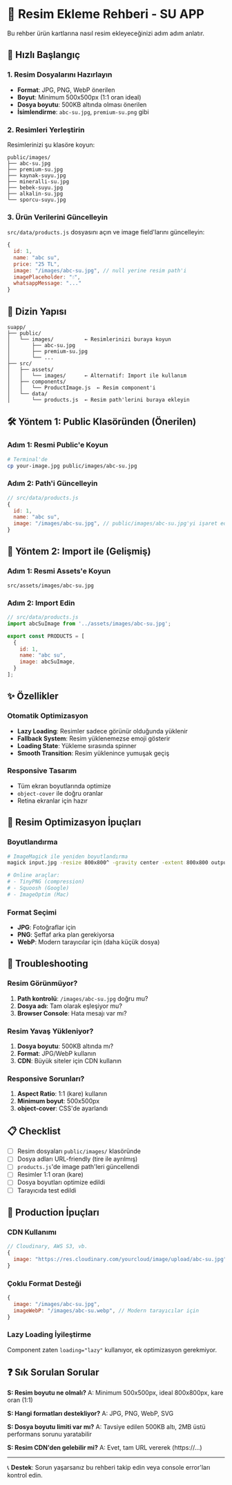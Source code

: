 # 📸 Resim Ekleme Rehberi - SU APP

Bu rehber ürün kartlarına nasıl resim ekleyeceğinizi adım adım anlatır.

## 🚀 Hızlı Başlangıç

### 1. Resim Dosyalarını Hazırlayın
- **Format**: JPG, PNG, WebP önerilen
- **Boyut**: Minimum 500x500px (1:1 oran ideal)
- **Dosya boyutu**: 500KB altında olması önerilen
- **İsimlendirme**: `abc-su.jpg`, `premium-su.png` gibi

### 2. Resimleri Yerleştirin
Resimlerinizi şu klasöre koyun:
```
public/images/
├── abc-su.jpg
├── premium-su.jpg
├── kaynak-suyu.jpg
├── mineralli-su.jpg
├── bebek-suyu.jpg
├── alkalin-su.jpg
└── sporcu-suyu.jpg
```

### 3. Ürün Verilerini Güncelleyin
`src/data/products.js` dosyasını açın ve image field'larını güncelleyin:

```javascript
{
  id: 1,
  name: "abc su",
  price: "25 TL",
  image: "/images/abc-su.jpg", // null yerine resim path'i
  imagePlaceholder: "💧",
  whatsappMessage: "..."
}
```

## 📂 Dizin Yapısı

```
suapp/
├── public/
│   └── images/          ← Resimlerinizi buraya koyun
│       ├── abc-su.jpg
│       ├── premium-su.jpg
│       └── ...
├── src/
│   ├── assets/
│   │   └── images/      ← Alternatif: Import ile kullanım
│   ├── components/
│   │   └── ProductImage.js  ← Resim component'i
│   └── data/
│       └── products.js  ← Resim path'lerini buraya ekleyin
```

## 🛠️ Yöntem 1: Public Klasöründen (Önerilen)

### Adım 1: Resmi Public'e Koyun
```bash
# Terminal'de
cp your-image.jpg public/images/abc-su.jpg
```

### Adım 2: Path'i Güncelleyin
```javascript
// src/data/products.js
{
  id: 1,
  name: "abc su",
  image: "/images/abc-su.jpg", // public/images/abc-su.jpg'yi işaret eder
}
```

## 🔄 Yöntem 2: Import ile (Gelişmiş)

### Adım 1: Resmi Assets'e Koyun
```
src/assets/images/abc-su.jpg
```

### Adım 2: Import Edin
```javascript
// src/data/products.js
import abcSuImage from '../assets/images/abc-su.jpg';

export const PRODUCTS = [
  {
    id: 1,
    name: "abc su",
    image: abcSuImage,
  }
];
```

## ✨ Özellikler

### Otomatik Optimizasyon
- **Lazy Loading**: Resimler sadece görünür olduğunda yüklenir
- **Fallback System**: Resim yüklenemezse emoji gösterir
- **Loading State**: Yükleme sırasında spinner
- **Smooth Transition**: Resim yüklenince yumuşak geçiş

### Responsive Tasarım
- Tüm ekran boyutlarında optimize
- `object-cover` ile doğru oranlar
- Retina ekranlar için hazır

## 🎨 Resim Optimizasyon İpuçları

### Boyutlandırma
```bash
# ImageMagick ile yeniden boyutlandırma
magick input.jpg -resize 800x800^ -gravity center -extent 800x800 output.jpg

# Online araçlar:
# - TinyPNG (compression)
# - Squoosh (Google)
# - ImageOptim (Mac)
```

### Format Seçimi
- **JPG**: Fotoğraflar için
- **PNG**: Şeffaf arka plan gerekiyorsa
- **WebP**: Modern tarayıcılar için (daha küçük dosya)

## 🔧 Troubleshooting

### Resim Görünmüyor?
1. **Path kontrolü**: `/images/abc-su.jpg` doğru mu?
2. **Dosya adı**: Tam olarak eşleşiyor mu?
3. **Browser Console**: Hata mesajı var mı?

### Resim Yavaş Yükleniyor?
1. **Dosya boyutu**: 500KB altında mı?
2. **Format**: JPG/WebP kullanın
3. **CDN**: Büyük siteler için CDN kullanın

### Responsive Sorunları?
1. **Aspect Ratio**: 1:1 (kare) kullanın
2. **Minimum boyut**: 500x500px
3. **object-cover**: CSS'de ayarlandı

## 📋 Checklist

- [ ] Resim dosyaları `public/images/` klasöründe
- [ ] Dosya adları URL-friendly (tire ile ayrılmış)
- [ ] `products.js`'de image path'leri güncellendi
- [ ] Resimler 1:1 oran (kare)
- [ ] Dosya boyutları optimize edildi
- [ ] Tarayıcıda test edildi

## 🚀 Production İpuçları

### CDN Kullanımı
```javascript
// Cloudinary, AWS S3, vb.
{
  image: "https://res.cloudinary.com/yourcloud/image/upload/abc-su.jpg"
}
```

### Çoklu Format Desteği
```javascript
{
  image: "/images/abc-su.jpg",
  imageWebP: "/images/abc-su.webp", // Modern tarayıcılar için
}
```

### Lazy Loading İyileştirme
Component zaten `loading="lazy"` kullanıyor, ek optimizasyon gerekmiyor.

## ❓ Sık Sorulan Sorular

**S: Resim boyutu ne olmalı?**
A: Minimum 500x500px, ideal 800x800px, kare oran (1:1)

**S: Hangi formatları destekliyor?**
A: JPG, PNG, WebP, SVG

**S: Dosya boyutu limiti var mı?**
A: Tavsiye edilen 500KB altı, 2MB üstü performans sorunu yaratabilir

**S: Resim CDN'den gelebilir mi?**
A: Evet, tam URL vererek (https://...)

---

📞 **Destek**: Sorun yaşarsanız bu rehberi takip edin veya console error'ları kontrol edin. 